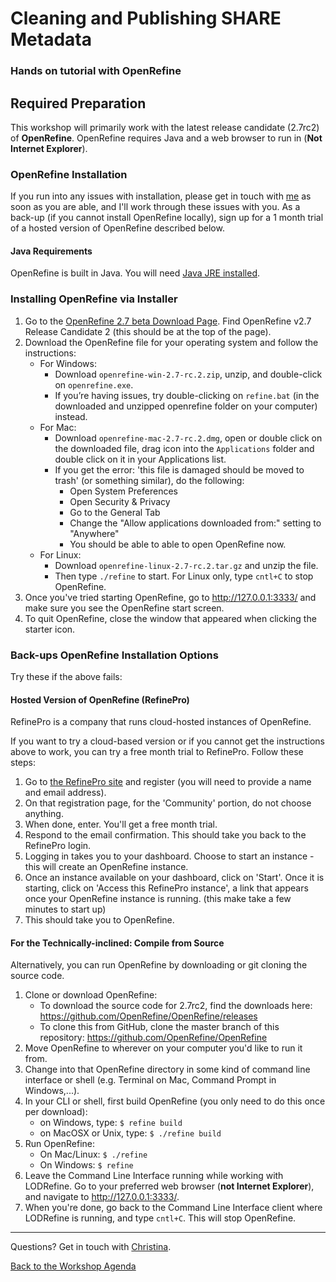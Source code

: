 # Cleaning and Publishing SHARE Metadata
### Hands on tutorial with OpenRefine

## Required Preparation
This workshop will primarily work with the latest release candidate (2.7rc2) of **OpenRefine**. OpenRefine requires Java and a web browser to run in (**Not Internet Explorer**).

### OpenRefine Installation

If you run into any issues with installation, please get in touch with [me](mailto:cmharlow@stanford.edu) as soon as you are able, and I'll work through these issues with you. As a back-up (if you cannot install OpenRefine locally), sign up for a 1 month trial of a hosted version of OpenRefine described below.

#### Java Requirements
OpenRefine is built in Java. You will need [Java JRE installed](https://www.java.com/en/download/help/download_options.xml).

### Installing OpenRefine via Installer

1. Go to the [OpenRefine 2.7 beta Download Page](https://github.com/OpenRefine/OpenRefine/releases). Find OpenRefine v2.7 Release Candidate 2 (this should be at the top of the page).
2. Download the OpenRefine file for your operating system and follow the instructions:
    * For Windows:
      * Download `openrefine-win-2.7-rc.2.zip`, unzip, and double-click on `openrefine.exe`.
      * If you’re having issues, try double-clicking on `refine.bat` (in the downloaded and unzipped openrefine folder on your computer) instead.
    * For Mac:
      * Download `openrefine-mac-2.7-rc.2.dmg`, open or double click on the downloaded file, drag icon into the `Applications` folder and double click on it in your Applications list.
      * If you get the error: 'this file is damaged should be moved to trash' (or something similar), do the following:
        * Open System Preferences
        * Open Security & Privacy
        * Go to the General Tab
        * Change the "Allow applications downloaded from:" setting to "Anywhere"
        * You should be able to able to open OpenRefine now.
    * For Linux:
      * Download `openrefine-linux-2.7-rc.2.tar.gz` and unzip the file.
      * Then type `./refine` to start. For Linux only, type `cntl+C` to stop OpenRefine.
3. Once you've tried starting OpenRefine, go to http://127.0.0.1:3333/ and make sure you see the OpenRefine start screen.
4. To quit OpenRefine, close the window that appeared when clicking the starter icon.

### Back-ups OpenRefine Installation Options

Try these if the above fails:

#### Hosted Version of OpenRefine (RefinePro)
RefinePro is a company that runs cloud-hosted instances of OpenRefine.

If you want to try a cloud-based version or if you cannot get the instructions above to work, you can try a free month trial to RefinePro. Follow these steps:

1. Go to [the RefinePro site](https://app.refinepro.com/register/) and register (you will need to provide a name and email address).
2. On that registration page, for the 'Community' portion, do not choose anything.
3. When done, enter. You'll get a free month trial.
3. Respond to the email confirmation. This should take you back to the RefinePro login.
4. Logging in takes you to your dashboard. Choose to start an instance - this will create an OpenRefine instance.
5. Once an instance available on your dashboard, click on 'Start'. Once it is starting, click on 'Access this RefinePro instance', a link that appears once your OpenRefine instance is running. (this make take a few minutes to start up)
6. This should take you to OpenRefine.

#### For the Technically-inclined: Compile from Source

Alternatively, you can run OpenRefine by downloading or git cloning the source code.

1. Clone or download OpenRefine:
    - To download the source code for 2.7rc2, find the downloads here: https://github.com/OpenRefine/OpenRefine/releases
    - To clone this from GitHub, clone the master branch of this repository: https://github.com/OpenRefine/OpenRefine
2. Move OpenRefine to wherever on your computer you'd like to run it from.
3. Change into that OpenRefine directory in some kind of command line interface or shell (e.g. Terminal on Mac, Command Prompt in Windows,...).
4. In your CLI or shell, first build OpenRefine (you only need to do this once per download):
    - on Windows, type: ```$ refine build```
    - on MacOSX or Unix, type: ```$ ./refine build```
5. Run OpenRefine:
    - On Mac/Linux: ``` $ ./refine ```
    - On Windows: ``` $ refine ```
6. Leave the Command Line Interface running while working with LODRefine. Go to your preferred web browser (**not Internet Explorer**), and navigate to http://127.0.0.1:3333/.
7. When you're done, go back to the Command Line Interface client where LODRefine is running, and type `cntl+C`. This will stop OpenRefine.

---

Questions? Get in touch with [Christina](mailto:cmharlow@stanford.edu).

[Back to the Workshop Agenda](https://github.com/cmh2166/SHAREOpenRefineWkshop/)

